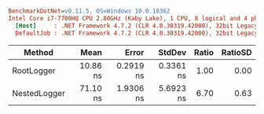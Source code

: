 ``` ini

BenchmarkDotNet=v0.11.5, OS=Windows 10.0.18362
Intel Core i7-7700HQ CPU 2.80GHz (Kaby Lake), 1 CPU, 8 logical and 4 physical cores
  [Host]     : .NET Framework 4.7.2 (CLR 4.0.30319.42000), 32bit LegacyJIT-v4.8.3815.0
  DefaultJob : .NET Framework 4.7.2 (CLR 4.0.30319.42000), 32bit LegacyJIT-v4.8.3815.0


```
|       Method |     Mean |     Error |    StdDev | Ratio | RatioSD |
|------------- |---------:|----------:|----------:|------:|--------:|
|   RootLogger | 10.86 ns | 0.2919 ns | 0.3361 ns |  1.00 |    0.00 |
| NestedLogger | 71.10 ns | 1.9306 ns | 5.6923 ns |  6.70 |    0.63 |
